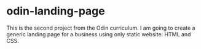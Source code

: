 # odin-landing-page
This is the second project from the Odin curriculum. I am going to create a generic landing page for a business using only static website: HTML and CSS. 